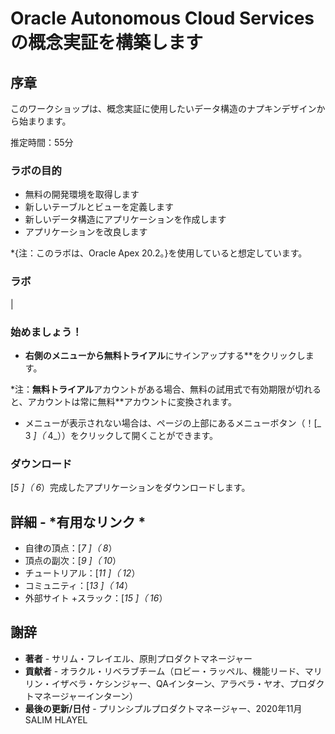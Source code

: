 # Oracle Autonomous Cloud Servicesの概念実証を構築します

## 序章

このワークショップは、概念実証に使用したいデータ構造のナプキンデザインから始まります。

推定時間：55分

### ラボの目的

* 無料の開発環境を取得します
* 新しいテーブルとビューを定義します
* 新しいデータ構造にアプリケーションを作成します
* アプリケーションを改良します

*{注：このラボは、Oracle Apex 20.2。}を使用していると想定しています。

### ラボ

|

### **始めましょう！**

- **右側のメニューから無料トライアル**にサインアップする**をクリックします。

*注：**無料トライアル**アカウントがある場合、無料の試用式で有効期限が切れると、アカウントは常に無料**アカウントに変換されます。

- メニューが表示されない場合は、ページの上部にあるメニューボタン（！[_ 3 _]（_ 4_））をクリックして開くことができます。

### ダウンロード

[_5 _]（_ 6_）完成したアプリケーションをダウンロードします。

## 詳細 -  *有用なリンク *

- 自律の頂点：[_7 _]（_ 8_）
- 頂点の副次：[_9 _]（_ 10_）
- チュートリアル：[_11 _]（_ 12_）
- コミュニティ：[_13 _]（_ 14_）
- 外部サイト +スラック：[_15 _]（_ 16_）

## 謝辞

- **著者**  - サリム・フレイエル、原則プロダクトマネージャー
- **貢献者**  - オラクル・リベラブチーム（ロビー・ラッペル、機能リード、マリリン・イザベラ・ケシンジャー、QAインターン、アラベラ・ヤオ、プロダクトマネージャーインターン）
- **最後の更新/日付**  - プリンシプルプロダクトマネージャー、2020年11月SALIM HLAYEL
